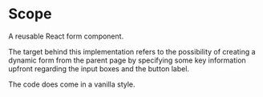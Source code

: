 # Scope
A reusable React form component. 

The target behind this implementation refers to the possibility of creating a dynamic form from the parent page by specifying some key information upfront regarding the input boxes and the button label.

The code does come in a vanilla style.